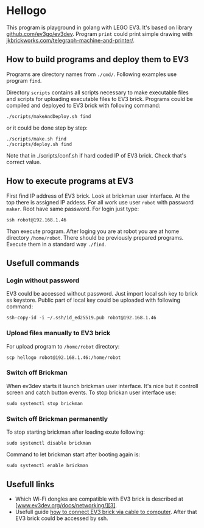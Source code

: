 # Hellogo
This program is playground in golang with LEGO EV3. It's based on library [github.com/ev3go/ev3dev][2]. Program `print` could print simple drawing with [jkbrickworks.com/telegraph-machine-and-printer/][1]. 

## How to build programs and deploy them to EV3
 
Programs are directory names from `./cmd/`. Following examples use program `find`.

Directory `scripts` contains all scripts necessary to make executable files and scripts for uploading executable files to EV3 brick. Programs could be compiled and deployed to EV3 brick with folloving command:

```
./scripts/makeAndDeploy.sh find
```

or it could be done step by step:

```
./scripts/make.sh find
./scripts/deploy.sh find
```

Note that in ./scripts/conf.sh if hard coded IP of EV3 brick. Check that's correct value.

## How to execute programs at EV3

First find IP address of EV3 brick. Look at brickman user interface. At the top there is assigned IP addess. For all work use user `robot` with password `maker`. Root have same password. For login just type:

```
ssh robot@192.168.1.46
```

Than execute program. After loging you are at robot you are at home directory `/home/robot`. There should be previously prepared programs. Execute them in a standard way `./find`.

## Usefull commands

### Login without password

EV3 could be accessed without password. Just import local ssh key to brick ss keystore. Public part of local key could be uploaded with following command:

```
ssh-copy-id -i ~/.ssh/id_ed25519.pub robot@192.168.1.46
```

### Upload files manually to EV3 brick

For upload program to `/home/robot` directory:

```
scp hellogo robot@192.168.1.46:/home/robot
```

### Switch off Brickman

When ev3dev starts it launch brickman user interface. It's nice but it controll screen and catch button events. To stop brickan user interface use:
```
sudo systemctl stop brickman
```

### Switch off Brickman permanently

To stop starting brickman after loading exute following:
```
sudo systemctl disable brickman
```

Command to let brickman start after booting again is:
```
sudo systemctl enable brickman
```

## Usefull links

* Which Wi-Fi dongles are compatible with EV3 brick is described at [www.ev3dev.org/docs/networking/][3].
* Usefull guide [how to connect EV3 brick via cable to computer][4]. After that EV3 brick could be accessed by ssh.

[1]: https://jkbrickworks.com/telegraph-machine-and-printer/ "printer building instruction"
[2]: https://github.com/ev3go/ev3dev "https://github.com/ev3go/ev3dev"
[3]: https://www.ev3dev.org/docs/networking/ "https://www.ev3dev.org/docs/networking/"
[4]: https://www.ev3dev.org/docs/tutorials/connecting-to-the-internet-via-usb/ "https://www.ev3dev.org/docs/tutorials/connecting-to-the-internet-via-usb/"